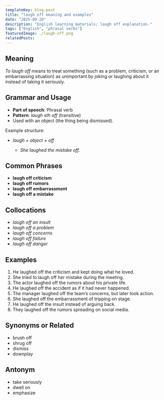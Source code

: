 ```yaml
---
templateKey: blog-post
title: "laugh off meaning and examples"
date: "2025-09-20"
description: "English learning materials; laugh off explanation."
tags: ["English", "phrasal verbs"]
featuredImage: ./laugh-off.png
relatedPosts:
---
```


## Meaning

_To laugh off_ means to treat something (such as a problem, criticism, or an embarrassing situation) as unimportant by joking or laughing about it instead of taking it seriously.

## Grammar and Usage

- **Part of speech**: Phrasal verb
- **Pattern**: _laugh sth off_ (transitive)
- Used with an object (the thing being dismissed).

Example structure:

- _laugh + object + off_

  - _She laughed the mistake off._

## Common Phrases

- **laugh off criticism**
- **laugh off rumors**
- **laugh off embarrassment**
- **laugh off a mistake**

## Collocations

- _laugh off an insult_
- _laugh off a problem_
- _laugh off concerns_
- _laugh off failure_
- _laugh off danger_

## Examples

1. He laughed off the criticism and kept doing what he loved.
2. She tried to laugh off her mistake during the meeting.
3. The actor laughed off the rumors about his private life.
4. He laughed off the accident as if it had never happened.
5. The manager laughed off the team’s concerns, but later took action.
6. She laughed off the embarrassment of tripping on stage.
7. He laughed off the insult instead of arguing back.
8. They laughed off the rumors spreading on social media.

## Synonyms or Related

- brush off
- shrug off
- dismiss
- downplay

## Antonym

- take seriously
- dwell on
- emphasize
